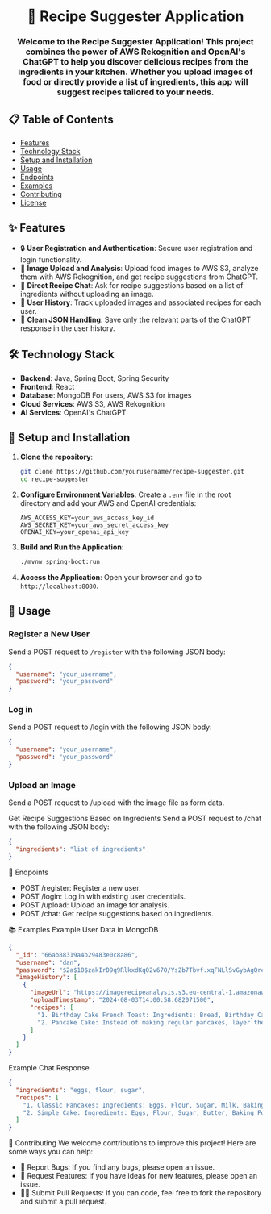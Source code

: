 <h1 align="center">🍳 Recipe Suggester Application</h1>
<h3 align="center">Welcome to the Recipe Suggester Application! This project combines the power of AWS Rekognition and OpenAI's ChatGPT to help you discover delicious recipes from the ingredients in your kitchen. Whether you upload images of food or directly provide a list of ingredients, this app will suggest recipes tailored to your needs.</h3>

## 📋 Table of Contents

- [Features](#features)
- [Technology Stack](#technology-stack)
- [Setup and Installation](#setup-and-installation)
- [Usage](#usage)
- [Endpoints](#endpoints)
- [Examples](#examples)
- [Contributing](#contributing)
- [License](#license)

## ✨ Features

- 🔒 **User Registration and Authentication**: Secure user registration and login functionality.
- 📸 **Image Upload and Analysis**: Upload food images to AWS S3, analyze them with AWS Rekognition, and get recipe suggestions from ChatGPT.
- 💬 **Direct Recipe Chat**: Ask for recipe suggestions based on a list of ingredients without uploading an image.
- 📜 **User History**: Track uploaded images and associated recipes for each user.
- 🧹 **Clean JSON Handling**: Save only the relevant parts of the ChatGPT response in the user history.

## 🛠️ Technology Stack

- **Backend**: Java, Spring Boot, Spring Security
- **Frontend**: React 
- **Database**: MongoDB For users, AWS S3 for images
- **Cloud Services**: AWS S3, AWS Rekognition
- **AI Services**: OpenAI's ChatGPT

## 🚀 Setup and Installation

1. **Clone the repository**:
    ```bash
    git clone https://github.com/yourusername/recipe-suggester.git
    cd recipe-suggester
    ```

2. **Configure Environment Variables**:
    Create a `.env` file in the root directory and add your AWS and OpenAI credentials:
    ```env
    AWS_ACCESS_KEY=your_aws_access_key_id
    AWS_SECRET_KEY=your_aws_secret_access_key
    OPENAI_KEY=your_openai_api_key
    ```

3. **Build and Run the Application**:
    ```bash
    ./mvnw spring-boot:run
    ```

4. **Access the Application**:
    Open your browser and go to `http://localhost:8080`.

## 📝 Usage

### Register a New User

Send a POST request to `/register` with the following JSON body:
```json
{
  "username": "your_username",
  "password": "your_password"
}
```
### Log in
Send a POST request to /login with the following JSON body:
```json
{
  "username": "your_username",
  "password": "your_password"
}
```
### Upload an Image
Send a POST request to /upload with the image file as form data.

Get Recipe Suggestions Based on Ingredients
Send a POST request to /chat with the following JSON body:
```json
{
  "ingredients": "list of ingredients"
}
```

📂 Endpoints
- POST /register: Register a new user.
- POST /login: Log in with existing user credentials.
- POST /upload: Upload an image for analysis.
- POST /chat: Get recipe suggestions based on ingredients.

📚 Examples
Example User Data in MongoDB
```json
{
  "_id": "66ab88319a4b29483e0c8a86",
  "username": "dan",
  "password": "$2a$10$zakIrD9q9RlkxdKq02v67O/Ys2b7Tbvf.xqFNLlSvGybAgQreWGNu",
  "imageHistory": [
    {
      "imageUrl": "https://imagerecipeanalysis.s3.eu-central-1.amazonaws.com/uploads/dan/images.png",
      "uploadTimestamp": "2024-08-03T14:00:58.682071500",
      "recipes": [
        "1. Birthday Cake French Toast: Ingredients: Bread, Birthday Cake chunks, Eggs, Milk, Sugar, Vanilla Extract, Whipped Cream. Decorate with colored sugar or sprinkles for a fun festive breakfast or brunch.",
        "2. Pancake Cake: Instead of making regular pancakes, layer them with a cream or custard between each one. Ensure the pancakes are the same size, and once stacked with cream in between each one, it should resemble a cake."
      ]
    }
  ]
}
```
Example Chat Response
```json
{
  "ingredients": "eggs, flour, sugar",
  "recipes": [
    "1. Classic Pancakes: Ingredients: Eggs, Flour, Sugar, Milk, Baking Powder. Mix all ingredients and cook on a griddle until golden brown.",
    "2. Simple Cake: Ingredients: Eggs, Flour, Sugar, Butter, Baking Powder. Mix all ingredients, pour into a pan, and bake at 350°F for 30 minutes."
  ]
}
```

🤝 Contributing
We welcome contributions to improve this project! Here are some ways you can help:
- 🐞 Report Bugs: If you find any bugs, please open an issue.
- 🌟 Request Features: If you have ideas for new features, please open an issue.
- 👩‍💻 Submit Pull Requests: If you can code, feel free to fork the repository and submit a pull request.

